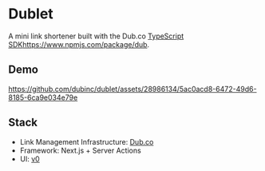 # Dublet

A mini link shortener built with the Dub.co [TypeScript SDK](https://www.npmjs.com/package/dub)https://www.npmjs.com/package/dub.

## Demo

https://github.com/dubinc/dublet/assets/28986134/5ac0acd8-6472-49d6-8185-6ca9e034e79e

## Stack

- Link Management Infrastructure: [Dub.co](https://dub.co/api)
- Framework: Next.js + Server Actions
- UI: [v0](https://v0.dev/)
